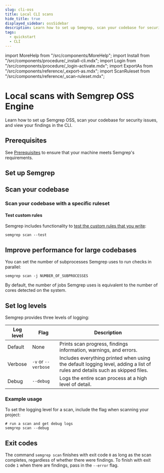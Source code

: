 ```yaml
---
slug: cli-oss
title: Local CLI scans
hide_title: true
displayed_sidebar: ossSidebar
description: Learn how to set up Semgrep, scan your codebase for security issues, and view your findings in the CLI.
tags:
  - quickstart
  - CLI
---
```


import MoreHelp from "/src/components/MoreHelp";
import Install from "/src/components/procedure/_install-cli.mdx";
import Login from "/src/components/procedure/_login-activate.mdx";
import ExportAs from "/src/components/reference/_export-as.mdx";
import ScanRuleset from "/src/components/reference/_scan-ruleset.mdx";

# Local scans with Semgrep OSS Engine

Learn how to set up Semgrep OSS, scan your codebase for security issues, and view your findings in the CLI.

## Prerequisites

See [Prerequisites](/prerequisites/) to ensure that your machine meets Semgrep's requirements.

## Set up Semgrep

<Install />

## Scan your codebase 

<ExportAs />

### Scan your codebase with a specific ruleset

<ScanRuleset />

#### Test custom rules

Semgrep includes functionality to [test the custom rules that you write](/writing-rules/testing-rules/):

```console
semgrep scan --test
```

## Improve performance for large codebases

You can set the number of subprocesses Semgrep uses to run checks in parallel:

```console
semgrep scan -j NUMBER_OF_SUBPROCESSES
```

By default, the number of jobs Semgrep uses is equivalent to the number of cores detected on the system.

## Set log levels

Semgrep provides three levels of logging:

| **Log level** | **Flag** | **Description** |
| - | - | - |
| Default | None | Prints scan progress, findings information, warnings, and errors. |
| Verbose | `-v` or `--verbose` | Includes everything printed when using the default logging level, adding a list of rules and details such as skipped files. |
| Debug | `--debug` | Logs the entire scan process at a high level of detail. |

### Example usage

To set the logging level for a scan, include the flag when scanning your project:

```console
# run a scan and get debug logs
semgrep scan --debug
```

## Exit codes

The command `semgrep scan` finishes with exit code `0` as long as the scan completes, regardless of whether there were findings. To finish with exit code `1` when there are findings, pass in the `--error` flag.

<MoreHelp />
